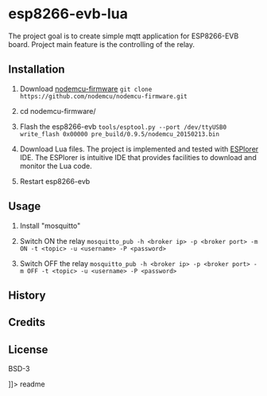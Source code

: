 ﻿# esp8266-evb-lua
<snippet>
  <content><![CDATA[
# ${1:Project Name}

The project goal is to create simple mqtt application for ESP8266-EVB board.
Project main feature is the controlling of the relay.

## Installation

1. Download [nodemcu-firmware](https://github.com/nodemcu/nodemcu-firmware)
   `git clone https://github.com/nodemcu/nodemcu-firmware.git`

2. cd nodemcu-firmware/
   
3. Flash the esp8266-evb
   `tools/esptool.py --port /dev/ttyUSB0 write_flash 0x00000 pre_build/0.9.5/nodemcu_20150213.bin`

4. Download Lua files.
   The project is implemented and tested with 
   [ESPlorer](http://esp8266.ru/esplorer/) IDE.
   The ESPlorer is intuitive IDE that provides facilities to download and 
   monitor the Lua code.

5. Restart esp8266-evb


## Usage

1. Install "mosquitto"

2. Switch ON the relay
   `mosquitto_pub -h <broker ip> -p <broker port> -m ON -t <topic> -u <username> -P <password>`

3. Switch OFF the relay
   `mosquitto_pub -h <broker ip> -p <broker port> -m OFF -t <topic> -u <username> -P <password>`

## History


## Credits


## License

BSD-3

]]></content>
  <tabTrigger>readme</tabTrigger>
</snippet>

